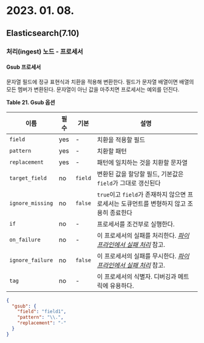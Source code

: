 # 2023. 01. 08.

## Elasticsearch(7.10)

### 처리(ingest) 노드 - 프로세서

#### Gsub 프로세서

문자열 필드에 정규 표현식과 치환을 적용해 변환한다. 필드가 문자열 배열이면 배열의 모든 멤버가 변환된다. 문자열이 아닌 값을 마주치면 프로세서는 예외를 던진다.

**Table 21. Gsub 옵션**

| 이름             | 필수 | 기본    | 설명                                                         |
| ---------------- | ---- | ------- | ------------------------------------------------------------ |
| `field`          | yes  | -       | 치환을 적용할 필드                                           |
| `pattern`        | yes  | -       | 치환할 패턴                                                  |
| `replacement`    | yes  | -       | 패턴에 일치하는 것을 치환할 문자열                           |
| `target_field`   | no   | `field` | 변환된 값을 할당할 필드, 기본값은 `field`가 그대로 갱신된다  |
| `ignore_missing` | no   | `false` | `true`이고 `field`가 존재하지 않으면 프로세서는 도큐먼트를 변형하지 않고 조용히 종료한다 |
| `if`             | no   | -       | 프로세서를 조건부로 실행한다.                                |
| `on_failure`     | no   | -       | 이 프로세서의 실패를 처리한다. [*파이프라인에서 실패 처리*](https://www.elastic.co/guide/en/elasticsearch/reference/7.10/handling-failure-in-pipelines.html) 참고. |
| `ignore_failure` | no   | `false` | 이 프로세서의 실패를 무시한다. [*파이프라인에서 실패 처리*](https://www.elastic.co/guide/en/elasticsearch/reference/7.10/handling-failure-in-pipelines.html) 참고. |
| `tag`            | no   | -       | 이 프로세서의 식별자. 디버깅과 메트릭에 유용하다.            |

```json
{
  "gsub": {
    "field": "field1",
    "pattern": "\\.",
    "replacement": "-"
  }
}
```

